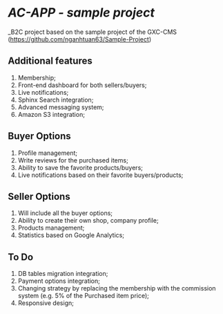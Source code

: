 
# _AC-APP - sample project_
_B2C project based on the sample project of the GXC-CMS (https://github.com/nganhtuan63/Sample-Project)

## Additional features

1. Membership;
2. Front-end dashboard for both sellers/buyers;
3. Live notifications;
4. Sphinx Search integration;
5. Advanced messaging system;
6. Amazon S3 integration;

## Buyer Options

1. Profile management;
2. Write reviews for the purchased items;
2. Ability to save the favorite products/buyers;
3. Live notifications based on their favorite buyers/products;

## Seller Options

1. Will include all the buyer options;
2. Ability to create their own shop, company profile;
3. Products management;
4. Statistics based on Google Analytics;

## To Do

1. DB tables migration integration;
1. Payment options integration;
2. Changing strategy by replacing the membership with the commission system (e.g. 5% of the Purchased item price);
3. Responsive design;






